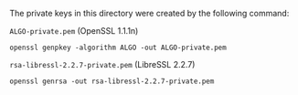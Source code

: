 The private keys in this directory were created by the following command:

`ALGO-private.pem` (OpenSSL 1.1.1n)
```
openssl genpkey -algorithm ALGO -out ALGO-private.pem
```

`rsa-libressl-2.2.7-private.pem` (LibreSSL 2.2.7)
```
openssl genrsa -out rsa-libressl-2.2.7-private.pem
```
